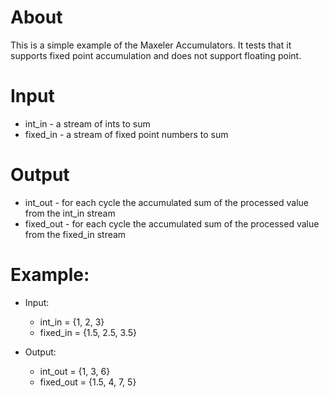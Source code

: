 # About

This is a simple example of the Maxeler Accumulators. It tests
that it supports fixed point accumulation and does not support
floating point.

# Input

 * int_in - a stream of ints to sum
 * fixed_in - a stream of fixed point numbers to sum

# Output

  * int\_out - for each cycle the accumulated sum of the processed
    value from the int_in stream
  * fixed\_out - for each cycle the accumulated sum of the processed
    value from the fixed_in stream

# Example:

 * Input:
    * int_in = {1, 2, 3}
    * fixed_in = {1.5, 2.5, 3.5}

 * Output:
    * int_out = {1, 3, 6}
    * fixed_out = {1.5, 4, 7, 5}
